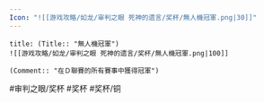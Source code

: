 ```yaml
---
Icon: "![[游戏攻略/如龙/审判之眼 死神的遗言/奖杯/無人機冠軍.png|30]]"
---
```

```ad-common-bronze-trophy
title: (Title:: "無人機冠軍")
![[游戏攻略/如龙/审判之眼 死神的遗言/奖杯/無人機冠軍.png|100]]

(Comment:: "在Ｄ聯賽的所有賽事中獲得冠軍")
```

#审判之眼/奖杯 #奖杯 #奖杯/铜
